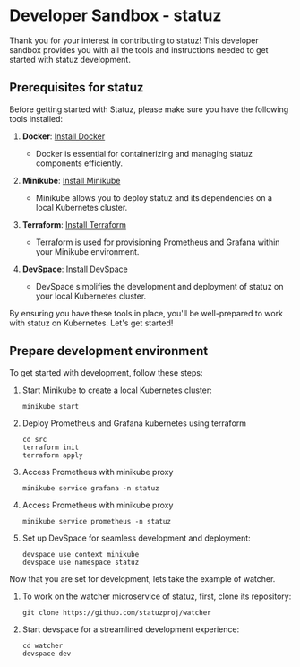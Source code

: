 # Developer Sandbox - statuz 

Thank you for your interest in contributing to statuz! This developer sandbox provides you with all 
the tools and instructions needed to get started with statuz development.

## Prerequisites for statuz

Before getting started with Statuz, please make sure you have the following tools installed:

1. **Docker**: [Install Docker](https://www.docker.com/get-started/)
   - Docker is essential for containerizing and managing statuz components efficiently.

2. **Minikube**: [Install Minikube](https://minikube.sigs.k8s.io/docs/start/)
   - Minikube allows you to deploy statuz and its dependencies on a local Kubernetes cluster.

3. **Terraform**: [Install Terraform](https://developer.hashicorp.com/terraform/downloads)
   - Terraform is used for provisioning Prometheus and Grafana within your Minikube environment.

4. **DevSpace**: [Install DevSpace](https://www.devspace.sh/docs/getting-started/installation)
   - DevSpace simplifies the development and deployment of statuz on your local Kubernetes cluster.

By ensuring you have these tools in place, you'll be well-prepared to work with statuz on Kubernetes. Let's get started!

## Prepare development environment

To get started with development, follow these steps:

1. Start Minikube to create a local Kubernetes cluster:
   ```shell
   minikube start
   ```
2. Deploy Prometheus and Grafana kubernetes using terraform
   ```
   cd src
   terraform init
   terraform apply
   ```
3. Access Prometheus with minikube proxy
   ```shell
   minikube service grafana -n statuz
   ```
4. Access Prometheus with minikube proxy
   ```shell
   minikube service prometheus -n statuz
   ```
5. Set up DevSpace for seamless development and deployment: 
   ```shell
   devspace use context minikube
   devspace use namespace statuz
   ```

Now that you are set for development, lets take the example of watcher.
1. To work on the watcher microservice of statuz, first, clone its repository:
   ```shell
   git clone https://github.com/statuzproj/watcher
   ```
2. Start devspace for a streamlined development experience:
   ```shell
   cd watcher
   devspace dev
   ```
